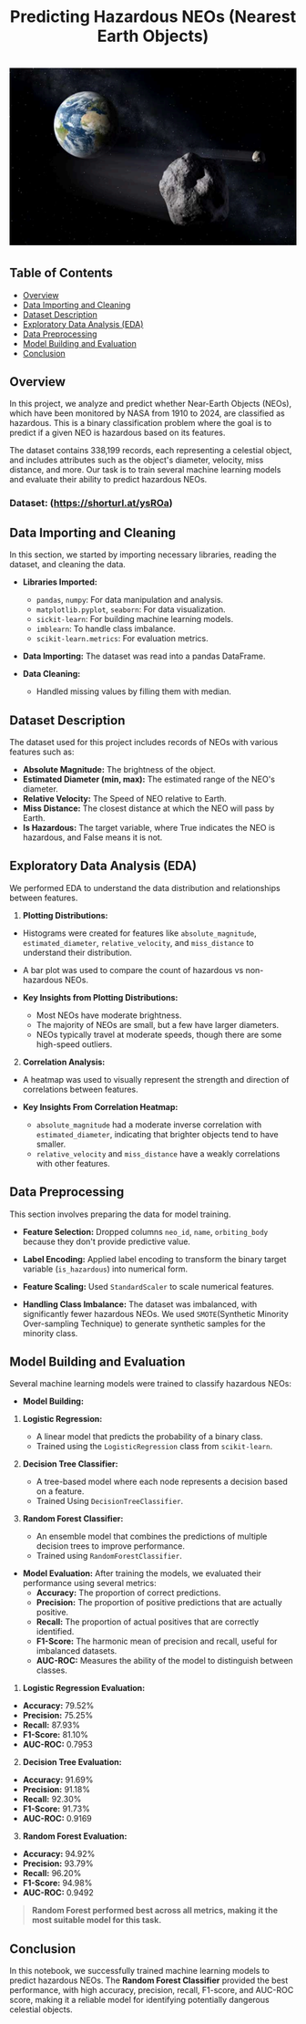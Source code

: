 <h1 align="center">
Predicting Hazardous NEOs (Nearest Earth Objects)
<h1 align="center">
<img width="600" alt="image" src="https://github.com/nahlarmash/Predicting-Hazardous-NEOs/blob/main/Nearest%20Earth%20Objects.png">
</h1> 


## Table of Contents
- [Overview](#Overview)
- [Data Importing and Cleaning](#Data-Importing-and-Cleaning)
- [Dataset Description](#Dataset-Description)
- [Exploratory Data Analysis (EDA)](#Exploratory-Data-Analysis-(EDA))
- [Data Preprocessing](#Data-Preprocessing)
- [Model Building and Evaluation](#Model-Building-and-Evaluation)
- [Conclusion](#Conclusion)

## Overview
In this project, we analyze and predict whether Near-Earth Objects (NEOs), which have been monitored by NASA from 1910 to 2024, are classified as hazardous. This is a binary classification problem where the goal is to predict if a given NEO is hazardous based on its features.

The dataset contains 338,199 records, each representing a celestial object, and includes attributes such as the object's diameter, velocity, miss distance, and more. Our task is to train several machine learning models and evaluate their ability to predict hazardous NEOs.

### Dataset: (https://shorturl.at/ysROa)

## Data Importing and Cleaning
In this section, we started by importing necessary libraries, reading the dataset, and cleaning the data.

- **Libraries Imported:**
  - `pandas`, `numpy`: For data manipulation and analysis.
  - `matplotlib.pyplot`, `seaborn`: For data visualization.
  - `sickit-learn`: For building machine learning models.
  - `imblearn`: To handle class imbalance.
  - `scikit-learn.metrics`: For evaluation metrics.

- **Data Importing:**
  The dataset was read into a pandas DataFrame.

- **Data Cleaning:**
  - Handled missing values by filling them with median.
     

## Dataset Description
The dataset used for this project includes records of NEOs with various features such as:
- **Absolute Magnitude:** The brightness of the object.
- **Estimated Diameter (min, max):** The estimated range of the NEO's diameter.
- **Relative Velocity:** The Speed of NEO relative to Earth.
- **Miss Distance:** The closest distance at which the NEO will pass by Earth.
- **Is Hazardous:** The target variable, where True indicates the NEO is hazardous, and False means it is not.

## Exploratory Data Analysis (EDA)
We performed EDA to understand the data distribution and relationships between features.

1. **Plotting Distributions:**
  - Histograms were created for features like `absolute_magnitude`, `estimated_diameter`, `relative_velocity`, and `miss_distance` to understand their distribution.
  - A bar plot was used to compare the count of hazardous vs non-hazardous NEOs.

- **Key Insights from Plotting Distributions:**
  - Most NEOs have moderate brightness.
  - The majority of NEOs are small, but a few have larger diameters.
  - NEOs typically travel at moderate speeds, though there are some high-speed outliers.

2. **Correlation Analysis:**
  - A heatmap was used to visually represent the strength and direction of correlations between features.

- **Key Insights From Correlation Heatmap:**    
  - `absolute_magnitude` had a moderate inverse correlation with `estimated_diameter`, indicating that brighter objects tend to have smaller.
  - `relative_velocity` and `miss_distance` have a weakly correlations with other features.


## Data Preprocessing
This section involves preparing the data for model training.

- **Feature Selection:**
  Dropped columns `neo_id`, `name`, `orbiting_body` because they don't provide predictive value.

- **Label Encoding:**
  Applied label encoding to transform the binary target variable (`is_hazardous`) into numerical form.

- **Feature Scaling:**
  Used `StandardScaler` to scale numerical features.

- **Handling Class Imbalance:**
  The dataset was imbalanced, with significantly fewer hazardous NEOs. We used `SMOTE`(Synthetic Minority Over-sampling Technique) to generate synthetic samples for the minority class.


## Model Building and Evaluation
Several machine learning models were trained to classify hazardous NEOs:

- **Model Building:**
1. **Logistic Regression:**
   - A linear model that predicts the probability of a binary class.
   - Trained using the `LogisticRegression` class from `scikit-learn`.
  
2. **Decision Tree Classifier:**
   - A tree-based model where each node represents a decision based on a feature.
   - Trained Using `DecisionTreeClassifier`.

3. **Random Forest Classifier:**
   - An ensemble model that combines the predictions of multiple decision trees to improve performance.
   - Trained using `RandomForestClassifier`.

- **Model Evaluation:**
  After training the models, we evaluated their performance using several metrics:
  - **Accuracy:** The proportion of correct predictions.
  - **Precision:** The proportion of positive predictions that are actually positive.
  - **Recall:** The proportion of actual positives that are correctly identified.
  - **F1-Score:** The harmonic mean of precision and recall, useful for imbalanced datasets.
  - **AUC-ROC:** Measures the ability of the model to distinguish between classes.
 
1. **Logistic Regression Evaluation:**
  - **Accuracy:** 79.52%
  - **Precision:** 75.25%
  - **Recall:** 87.93%
  - **F1-Score:** 81.10%
  - **AUC-ROC:** 0.7953

2. **Decision Tree Evaluation:**
  - **Accuracy:** 91.69%
  - **Precision:** 91.18%
  - **Recall:** 92.30%
  - **F1-Score:** 91.73%
  - **AUC-ROC:** 0.9169
    
3. **Random Forest Evaluation:**
  - **Accuracy:** 94.92%
  - **Precision:** 93.79%
  - **Recall:** 96.20%
  - **F1-Score:** 94.98%
  - **AUC-ROC:** 0.9492

> **Random Forest performed best across all metrics, making it the most suitable model for this task.**


## Conclusion
In this notebook, we successfully trained machine learning models to predict hazardous NEOs. The **Random Forest Classifier** provided the best performance, with high accuracy, precision, recall, F1-score, and AUC-ROC score, making it a reliable model for identifying potentially dangerous celestial objects.
